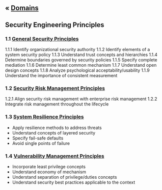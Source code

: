 &laquo; [Domains](../index.md)
---
## Security Engineering Principles

### 1.1 [General Security Principles](task-1.1.md)
1.1.1  Identify organizational security authority
1.1.2  Identify elements of a system security policy
1.1.3 Understand trust concepts and hierarchies
1.1.4 Determine boundaries governed by security policies
1.1.5 Specify complete mediation
1.1.6 Determine least common mechanism
1.1.7 Understand open design concepts
1.1.8 Analyze psychological acceptability/usability
1.1.9 Understand the importance of consistent measurement

### 1.2 [Security Risk Management Principles](task-1.2.md)
1.2.1  Align security risk management with enterprise risk management
1.2.2  Integrate risk management throughout the lifecycle

### 1.3 [System Resilience Principles](task-1.3.md)
- Apply resilience methods to address threats
- Understand concepts of layered security
- Specify fail-safe defaults
- Avoid single points of failure

### 1.4 [Vulnerability Management Principles](task-1.4.md)
- Incorporate least privilege concepts
- Understand economy of mechanism
- Understand separation of privilege/duties concepts
- Understand security best practices applicable to the context
<!--stackedit_data:
eyJoaXN0b3J5IjpbMTk5MTU0MzQxXX0=
-->